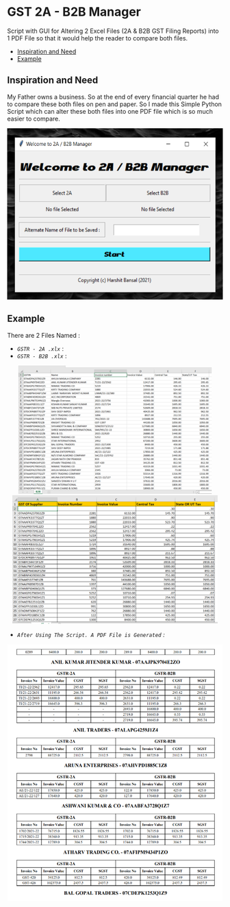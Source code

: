 # GST 2A - B2B Manager
Script with GUI for Altering 2 Excel Files (2A & B2B GST Filing Reports) into 1 PDF File so that it would help the reader to compare both files.
* [Inspiration and Need](#inspiration-and-need)
* [Example](#example)
## Inspiration and Need
My Father owns a business. 
So at the end of every financial quarter he had to compare these both files on pen and paper. 
So I made this Simple Python Script which can alter these both files into one PDF file which is so much easier to compare.

<p align = "center">
  <img src = "Resources/1.png" height = "400">
</p>

## Example
There are 2 Files Named :
* <code>*GSTR - 2A .xlx*</code> :
* <code>*GSTR - B2B .xlx*</code> :
<p align = "center">
  <img src = "Resources/2.png" height = "300">
  <img src = "Resources/3.png" height = "300">
</p>

* <code>*After Using The Script. A PDF File is Generated</code> :*

<p align = "center">
  <img src = "Resources/4.png" height = "600">
</p>
